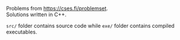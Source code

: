 Problems from <https://cses.fi/problemset>.<br>
Solutions written in C++.

`src/` folder contains source code while `exe/` folder contains compiled executables.
